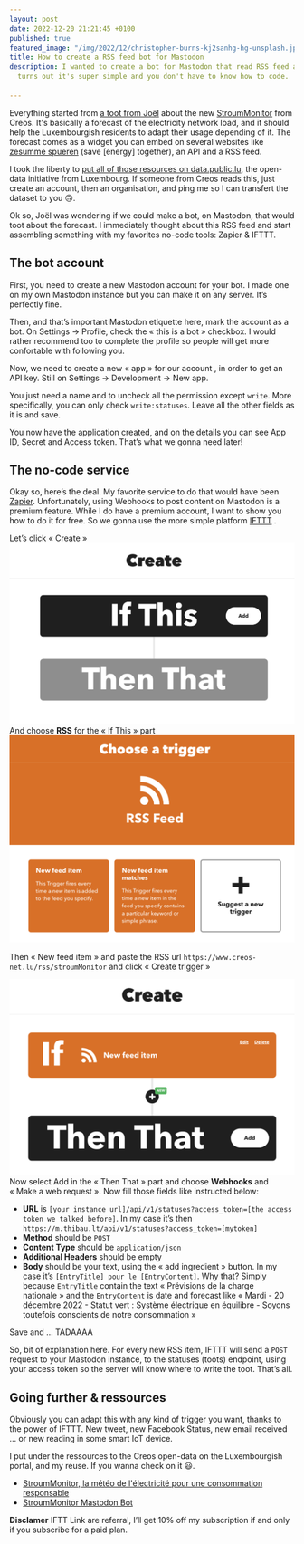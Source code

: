 ```yaml
---
layout: post
date: 2022-12-20 21:21:45 +0100
published: true
featured_image: "/img/2022/12/christopher-burns-kj2sanhg-hg-unsplash.jpg"
title: How to create a RSS feed bot for Mastodon
description: I wanted to create a bot for Mastodon that read RSS feed and post toots,
  turns out it's super simple and you don't have to know how to code.

---
```

Everything started from [a toot from Joël](https://chaos.social/@jollysea/109544971382423186) about the new [StroumMonitor](https://zesumme-spueren.lu/resources/stroum-monitor/) from Creos. It's basically a forecast of the electricity network load, and it should help the Luxembourgish residents to adapt their usage depending of it. The forecast comes as a widget you can embed on several websites like [zesumme spueren](https://zesumme-spueren.lu/resources/stroum-monitor/) (save \[energy\] together), an API and a RSS feed.

I took the liberty to [put all of those resources on data.public.lu](https://data.public.lu/fr/datasets/stroummonitor-la-meteo-de-lelectricite-pour-une-consommation-responsable/), the open-data initiative from Luxembourg. If someone from Creos reads this, just create an account, then an organisation, and ping me so I can transfert the dataset to you 🙃.

Ok so, Joël was wondering if we could make a bot, on Mastodon, that would toot about the forecast. I immediately thought about this RSS feed and start assembling something with my favorites no-code tools: Zapier & IFTTT.

## The bot account

First, you need to create a new Mastodon account for your bot. I made one on my own Mastodon instance but you can make it on any server. It’s perfectly fine.

Then, and that’s important Mastodon etiquette here, mark the account as a bot. On Settings -> Profile, check the « this is a bot » checkbox. I would rather recommend too to complete the profile so people will get more confortable with following you.

Now, we need to create a new « app » for our account , in order to get an API key. Still on Settings -> Development -> New app.

You just need a name and to uncheck all the permission except `write`.  More specifically, you can only check `write:statuses`. Leave all the other fields as it is and save.

You now have the application created, and on the details you can see App ID, Secret and Access token. That’s what we gonna need later!

## The no-code service

Okay so, here’s the deal. My favorite service to do that would have been [Zapier](https://zapier.com/). Unfortunately, using Webhooks to post content on Mastodon is a premium feature. While I do have a premium account, I want to show you how to do it for free. So we gonna use the more simple platform [IFTTT](https://ifttt.com/join?referral_code=DPqXQkwEOeVzx-z84a8IlV8il7veJg6P) .

Let’s click « Create »
![](/img/2022/12/ef83f08a-460a-4568-8a2a-5bdb385d25e1.png)
And choose **RSS** for the « If This » part
![](/img/2022/12/3b732382-6a64-4d2c-a170-e0a2d6d41379.png)

Then « New feed item » and paste the RSS url  `https://www.creos-net.lu/rss/stroumMonitor` and click « Create trigger »

![](/img/2022/12/9454416e-d793-4eef-b007-251e0c37e8c8.png)
Now select Add in the « Then That »  part and choose  **Webhooks** and « Make a web request ».  Now fill those fields like instructed below:

* **URL** is `[your instance url]/api/v1/statuses?access_token=[the access token we talked before]`. In my case it’s then `https://m.thibau.lt/api/v1/statuses?access_token=[mytoken]`
* **Method** should be `POST`
* **Content Type** should be `application/json`
* **Additional Headers** should be empty
* **Body** should be your text, using the « add ingredient » button. In my case it’s `[EntryTitle] pour le [EntryContent]`.  Why that? Simply because `EntryTitle` contain the text « Prévisions de la charge nationale »  and the `EntryContent` is date and forecast like « Mardi - 20 décembre 2022 - Statut vert : Système électrique en équilibre - Soyons toutefois conscients de notre consommation »

Save and … TADAAAA

So, bit of explanation here. For every new RSS item, IFTTT will send a `POST` request to your Mastodon instance, to the statuses (toots) endpoint, using your access token so the server will know where to write the toot. That’s all.

## Going further & ressources

Obviously you can adapt this with any kind of trigger you want, thanks to the power of IFTTT. New tweet, new Facebook Status, new email received … or new reading in some smart IoT device.

I put under the ressources to the Creos open-data on the Luxembourgish portal, and my reuse. If you wanna check on it 😃.

* [StroumMonitor, la météo de l'électricité pour une consommation responsable](https://data.public.lu/fr/datasets/stroummonitor-la-meteo-de-lelectricite-pour-une-consommation-responsable/)
* [StroumMonitor Mastodon Bot](https://data.public.lu/fr/reuses/stroummonitor-mastodon-bot/)

**Disclamer**
IFTT Link  are referral, I’ll get 10% off my subscription if and only if you subscribe for a paid plan.
